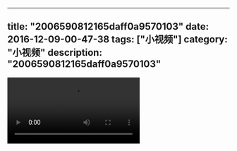 
---
title: "2006590812165daff0a9570103"
date: 2016-12-09-00-47-38
tags: ["小视频"]
category: "小视频"
description: "2006590812165daff0a9570103"
---
<video src="http://ohtsqip0g.bkt.clouddn.com/2006590812165daff0a9570103.mp4" controls="controls"></video>
